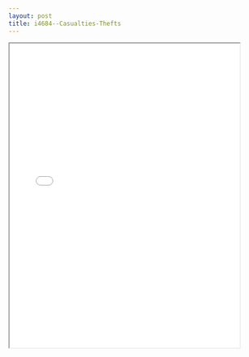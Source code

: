 ```yaml
---
layout: post
title: i4684--Casualties-Thefts
---
```


<div class="pdf-container">
<iframe src="/ea//_pdf-2-md/i4684--Casualties-Thefts.pdf" height="600" width="90%" allowFullScreen="true"></iframe>
</div>

